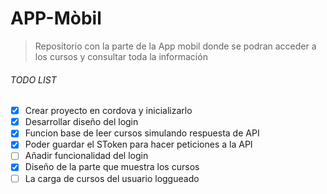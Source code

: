 # APP-Mòbil

> Repositorio con la parte de la App mobil donde se podran acceder a los cursos y consultar toda la información

###### TODO LIST

- [x] Crear proyecto en cordova y inicializarlo 
- [x] Desarrollar diseño del login
- [x] Funcion base de leer cursos simulando respuesta de API
- [x] Poder guardar el SToken para hacer peticiones a la API
- [ ] Añadir funcionalidad del login
- [x] Diseño de la parte que muestra los cursos
- [ ] La carga de cursos del usuario loggueado